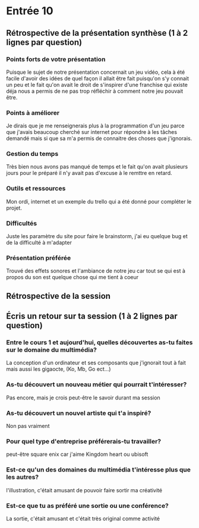 # Entrée 10
## Rétrospective de la présentation synthèse (1 à 2 lignes par question)

### Points forts de votre présentation 
Puisque le sujet de notre présentation concernait un jeu vidéo, cela à été facile d'avoir des idées de quel façon il allait être fait puisqu'on s'y connait un peu et le fait qu'on avait le droit de s'inspirer d'une franchise qui existe déja nous a permis de ne pas trop réfléchir à comment notre jeu pouvait être.

### Points à améliorer
Je dirais que je me renseignerais plus à la programmation d'un jeu parce que j'avais beaucoup cherché sur internet pour répondre à les tâches demandé mais si que sa m'a permis de connaitre des choses que j'ignorais.

### Gestion du temps
Très bien nous avons pas manqué de temps et le fait qu'on avait plusieurs jours pour le préparé il n'y avait pas d'excuse à le remttre en retard.

### Outils et ressources
Mon ordi, internet et un exemple du trello qui a été donné pour compléter le projet.

### Difficultés
Juste les paramètre du site pour faire le brainstorm, j'ai eu quelque bug et de la difficulté à m'adapter

### Présentation préférée
Trouvé des effets sonores et l'ambiance de notre jeu car tout se qui est à propos du son est quelque chose qui me tient à coeur

## Rétrospective de la session
## Écris un retour sur ta session (1 à 2 lignes par question)

### Entre le cours 1 et aujourd'hui, quelles découvertes as-tu faites sur le domaine du multimédia? 
La conception d'un ordinateur et ses composants que j'ignorait tout à fait mais aussi les gigaocte, (Ko, Mb, Go ect...)
### As-tu découvert un nouveau métier qui pourrait t'intéresser? 
Pas encore, mais je crois peut-être le savoir durant ma session

### As-tu découvert un nouvel artiste qui t'a inspiré? 
Non pas vraiment
### Pour quel type d'entreprise préférerais-tu travailler? 
peut-être square enix car j'aime Kingdom heart ou ubisoft

### Est-ce qu'un des domaines du multimédia t'intéresse plus que les autres? 
l'illustration, c'était amusant de pouvoir faire sortir ma créativité
### Est-ce que tu as préféré une sortie ou une conférence?
La sortie, c'était amusant et c'était très original comme activité
